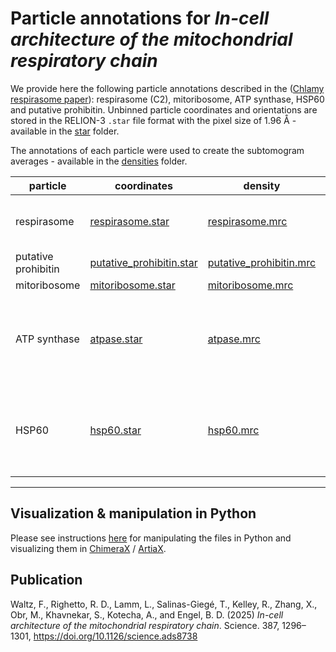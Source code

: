 # Particle annotations for *In-cell architecture of the mitochondrial respiratory chain*

We provide here the following particle annotations described in the ([Chlamy respirasome paper](https://doi.org/10.1126/science.ads8738)): respirasome (C2), mitoribosome, ATP synthase, HSP60 and putative prohibitin. Unbinned particle coordinates and orientations are stored in the RELION-3 `.star` file format with the pixel size of 1.96 Å - available in the [star](star) folder.

The annotations of each particle were used to create the subtomogram averages - available in the [densities](densities) folder.


| particle | coordinates | density | density_EMDB | resolution | representative_tomogram | comment |
| -------- | ----------- | ------- | ------------ | ---------- | ----------------------- | ------- |
| respirasome         | [respirasome.star](star/respirasome.star)					| [respirasome.mrc](densities/respirasome.mrc)				   	| [EMD-50210](https://www.ebi.ac.uk/emdb/EMD-50210) | 5.44 Å | tomo_0054 | This is the C2 symmetric version. |
| putative prohibitin         | [putative_prohibitin.star](star/putative_prohibitin.star)					| [putative_prohibitin.mrc](densities/putative_prohibitin.mrc)				   	| [EMD-50212](https://www.ebi.ac.uk/emdb/EMD-50212) | 28.5 Å | tomo_0054 ||
| mitoribosome         | [mitoribosome.star](star/mitoribosome.star)					| [mitoribosome.mrc](densities/mitoribosome.mrc)				   	| [EMD-50213](https://www.ebi.ac.uk/emdb/EMD-50213) | 21.8 Å | tomo_0054 ||
| ATP synthase         | [atpase.star](star/atpase.star)					| [atpase.mrc](densities/atpase.mrc)				   	| N/A | 15.68 Å | tomo_0054 | For visualization purposes, only tomo_0054 was processed. |
| HSP60         | [hsp60.star](star/hsp60.star)					| [hsp60.mrc](densities/hsp60.mrc)				   	| N/A | 15.68 Å | tomo_0054 | For visualization purposes, only tomo_0054 was processed. |

----
## Visualization & manipulation in Python

Please see instructions [here](../10.1101-2024.12.28.630444/README.md) for manipulating the files in Python and visualizing them in [ChimeraX](https://www.cgl.ucsf.edu/chimerax/) / [ArtiaX](https://github.com/FrangakisLab/ArtiaX).

## Publication

Waltz, F., Righetto, R. D., Lamm, L., Salinas-Giegé, T., Kelley, R., Zhang, X., Obr, M., Khavnekar, S., Kotecha, A., and Engel, B. D. (2025) _In-cell architecture of the mitochondrial respiratory chain_. Science. 387, 1296–1301, https://doi.org/10.1126/science.ads8738


